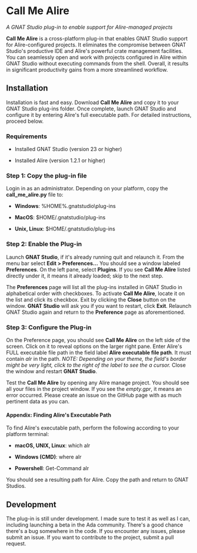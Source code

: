 # Call Me Alire

*A GNAT Studio plug-in to enable support for Alire-managed projects*

**Call Me Alire** is a cross-platform plug-in that enables GNAT Studio support for Alire-configured projects. It eliminates the compromise between GNAT Studio's productive IDE and Alire's powerful crate management facilities. You can seamlessly open and work with projects configured in Alire within GNAT Studio without executing commands from the shell. Overall, it results in significant productivity gains from a more streamlined workflow.

## Installation

Installation is fast and easy. Download **Call Me Alire** and copy it to your GNAT Studio plug-ins folder. Once complete, launch GNAT Studio and configure it by entering Alire's full executable path. For detailed instructions, proceed below.

### Requirements

- Installed GNAT Studio (version 23 or higher)

- Installed Alire (version 1.2.1 or higher)

### Step 1: Copy the plug-in file

Login in as an administrator. Depending on your platform, copy the **call_me_alire.py** file to:

- **Windows**: %HOME%.gnatstudio\plug-ins

- **MacOS**: $HOME/.gnatstudio/plug-ins

- **Unix, Linux**: $HOME/.gnatstudio/plug-ins

### Step 2: Enable the Plug-in

Launch **GNAT Studio**, if it's already running quit and relaunch it.  From the menu bar select **Edit > Preferences...** You should see a window labeled **Preferences**. On the left pane, select **Plugins**. If you see **Call Me Alire** listed directly under it, it means it already loaded; skip to the next step.

The **Preferences** page will list all the plug-ins installed in GNAT Studio in alphabetical order with checkboxes. To activate **Call Me Alire**, locate it on the list and click its checkbox. Exit by clicking the **Close** button on the window. **GNAT Studio** will ask you if you want to restart, click **Exit**.  Relaunch GNAT Studio again and return to the **Preference** page as aforementioned.

### Step 3: Configure the Plug-in

On the Preference page, you should see **Call Me Alire** on the left side of the screen. Click on it to reveal options on the larger right pane. Enter Alire's FULL executable file path in the field label **Alire executable file path**. It must contain *alr* in the path. *NOTE: Depending on your theme, the field's border might be very light, click to the right of the label to see the a cursor.* Close the window and restart **GNAT Studio**. 

Test the **Call Me Alire** by opening any Alire manage project. You should see all your files in the project window. If you see the *empty.gpr*, it means an error occurred. Please create an issue on the GitHub page with as much pertinent data as you can. 

#### Appendix: Finding Alire's Executable Path

To find Alire's executable path, perform the following according to your platform terminal:

- **macOS, UNIX, Linux**: which alr

- **Windows (CMD)**: where alr

- **Powershell**: Get-Command alr

You should see a resulting path for Alire. Copy the path and return to GNAT Studios.

## Development
The plug-in is still under development. I made sure to test it as well as I can, including launching a beta in the Ada community. There's a good chance there's a bug somewhere in the code. If you encounter any issues, please submit an issue. If you want to contribute to the project, submit a pull request.
